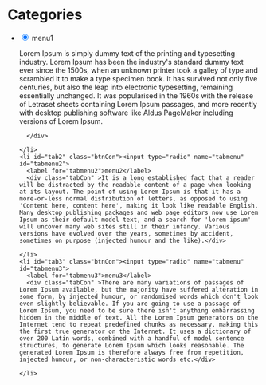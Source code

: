 
# Categories

<div class="tabmenu out-tabmenu">
  <ul>
    <li id="tab1" class="btnCon"> 
      <input type="radio" checked name="tabmenu" id="tabmenu1">
      <label for="tabmenu1">menu1</label>
      <div class="tabCon" >
        
Lorem Ipsum is simply dummy text of the printing and typesetting industry. Lorem Ipsum has been the industry's standard dummy text ever since the 1500s, when an unknown printer took a galley of type and scrambled it to make a type specimen book. It has survived not only five centuries, but also the leap into electronic typesetting, remaining essentially unchanged. It was popularised in the 1960s with the release of Letraset sheets containing Lorem Ipsum passages, and more recently with desktop publishing software like Aldus PageMaker including versions of Lorem Ipsum.
      
      </div>
      
    </li>
    <li id="tab2" class="btnCon"><input type="radio" name="tabmenu" id="tabmenu2">
      <label for="tabmenu2">menu2</label>
      <div class="tabCon" >It is a long established fact that a reader will be distracted by the readable content of a page when looking at its layout. The point of using Lorem Ipsum is that it has a more-or-less normal distribution of letters, as opposed to using 'Content here, content here', making it look like readable English. Many desktop publishing packages and web page editors now use Lorem Ipsum as their default model text, and a search for 'lorem ipsum' will uncover many web sites still in their infancy. Various versions have evolved over the years, sometimes by accident, sometimes on purpose (injected humour and the like).</div>
      
    </li>    
    <li id="tab3" class="btnCon"><input type="radio" name="tabmenu" id="tabmenu3">
      <label for="tabmenu3">menu3</label>
      <div class="tabCon" >There are many variations of passages of Lorem Ipsum available, but the majority have suffered alteration in some form, by injected humour, or randomised words which don't look even slightly believable. If you are going to use a passage of Lorem Ipsum, you need to be sure there isn't anything embarrassing hidden in the middle of text. All the Lorem Ipsum generators on the Internet tend to repeat predefined chunks as necessary, making this the first true generator on the Internet. It uses a dictionary of over 200 Latin words, combined with a handful of model sentence structures, to generate Lorem Ipsum which looks reasonable. The generated Lorem Ipsum is therefore always free from repetition, injected humour, or non-characteristic words etc.</div>
      
    </li>
  </ul>
</div>
